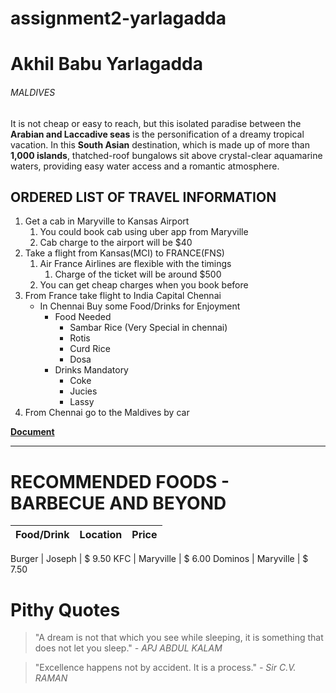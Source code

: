 # assignment2-yarlagadda

# Akhil Babu Yarlagadda

###### MALDIVES

It is not cheap or easy to reach, but this isolated paradise between the **Arabian and Laccadive seas** is the personification of a dreamy tropical vacation. In this **South Asian** destination, which is made up of more than **1,000 islands**, thatched-roof bungalows sit above crystal-clear aquamarine waters, providing easy water access and a romantic atmosphere. 

## ORDERED LIST OF TRAVEL INFORMATION
1. Get a cab in Maryville to Kansas Airport
    1. You could book cab using uber app from Maryville
    2. Cab charge to the airport will be $40
2. Take a flight from Kansas(MCI) to FRANCE(FNS)
    1. Air France Airlines are flexible with the timings
        1. Charge of the ticket will be around $500
    2. You can get cheap charges when you book before
3. From France take flight to India Capital Chennai
    * In Chennai Buy some Food/Drinks for Enjoyment
        * Food Needed
            * Sambar Rice (Very Special in chennai)
            * Rotis
            * Curd Rice
            * Dosa
        * Drinks Mandatory
            * Coke
            * Jucies
            * Lassy
4. From Chennai go to the Maldives by car
 

**[Document](AboutMe.md)**


---
# RECOMMENDED FOODS - BARBECUE AND BEYOND


Food/Drink  | Location   | Price
----------- | ---------- | -----

Burger      | Joseph     | $ 9.50
KFC         | Maryville  | $ 6.00
Dominos     | Maryville  | $ 7.50

# Pithy Quotes
> "A dream is not that which you see while sleeping, it is something that does not let you sleep."
> *- APJ ABDUL KALAM*

> "Excellence happens not by accident. It is a process."
> *- Sir C.V. RAMAN*
